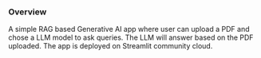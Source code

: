 ### Overview

A simple RAG based Generative AI app where user can upload a PDF and chose a LLM model to ask queries. The LLM will answer based on the PDF uploaded. The app is deployed on Streamlit community cloud.

